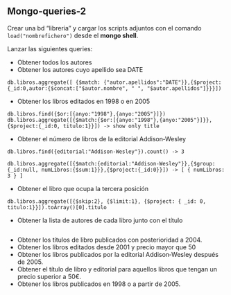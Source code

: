 ## Mongo-queries-2
Crear una bd “libreria” y cargar los scripts adjuntos con el comando `load("nombrefichero")` desde el __mongo shell__.

Lanzar las siguientes queries:

- Obtener todos los autores
- Obtener los autores cuyo apellido sea DATE
```
db.libros.aggregate([ {$match: {"autor.apellidos":"DATE"}},{$project:{_id:0,autor:{$concat:["$autor.nombre", " ", "$autor.apellidos"]}}}])
```
- Obtener los libros editados en 1998 o en 2005
```
db.libros.find({$or:[{anyo:"1998"},{anyo:"2005"}]})
db.libros.aggregate([{$match:{$or:[{anyo:"1998"},{anyo:"2005"}]}}, {$project:{_id:0, titulo:1}}]) -> show only title
```
- Obtener el número de libros de la editorial Addison‐Wesley
```
db.libros.find({editorial:"Addison-Wesley"}).count() -> 3

db.libros.aggregate([{$match:{editorial:"Addison-Wesley"}},{$group:{_id:null, numLibros:{$sum:1}}},{$project:{_id:0}}]) -> [ { numLibros: 3 } ]
```
- Obtener el libro que ocupa la tercera posición
```
db.libros.aggregate([{$skip:2}, {$limit:1}, {$project: { _id: 0, titulo:1}}]).toArray()[0].titulo
```
- Obtener la lista de autores de cada libro junto con el título
```

```
- Obtener los títulos de libro publicados con posterioridad a 2004.
- Obtener los libros editados desde 2001 y precio mayor que 50
- Obtener los libros publicados por la editorial Addison‐Wesley después de 2005.
- Obtener el título de libro y editorial para aquellos libros que tengan un precio superior a 50€.
- Obtener los libros publicados en 1998 o a partir de 2005.
